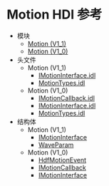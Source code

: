 # Motion HDI 参考

- 模块
    - [Motion (V1_1)](_motion_v11.md)
    - [Motion (V1_0)](_motion_v10.md)
- 头文件
    - Motion (V1_1)
        - [IMotionInterface.idl](_i_motion_interface_8idl_v11.md)
        - [MotionTypes.idl](_motion_types_8idl_v11.md)
    - Motion (V1_0)
        - [IMotionCallback.idl](_i_motion_callback_8idl_v10.md)
        - [IMotionInterface.idl](_i_motion_interface_8idl_v10.md)
        - [MotionTypes.idl](_motion_types_8idl_v10.md)
- 结构体
    - Motion (V1_1)
        - [IMotionInterface](interface_i_motion_interface_v11.md)
        - [WaveParam](_wave_param_v11.md)
    - Motion (V1_0)
        - [HdfMotionEvent](_hdf_motion_event_v10.md)
        - [IMotionCallback](interface_i_motion_callback_v10.md)
        - [IMotionInterface](interface_i_motion_interface_v10.md)       